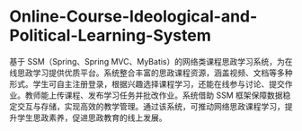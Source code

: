# Online-Course-Ideological-and-Political-Learning-System
基于 SSM（Spring、Spring MVC、MyBatis）的网络类课程思政学习系统，为在线思政学习提供优质平台。系统整合丰富的思政课程资源，涵盖视频、文档等多种形式。学生可自主注册登录，根据兴趣选择课程学习，还能在线参与讨论、提交作业。教师能上传课程、发布学习任务并批改作业。系统借助 SSM 框架保障数据稳定交互与存储，实现高效的教学管理。通过该系统，可推动网络思政课程学习，提升学生思政素养，促进思政教育的线上发展。 
